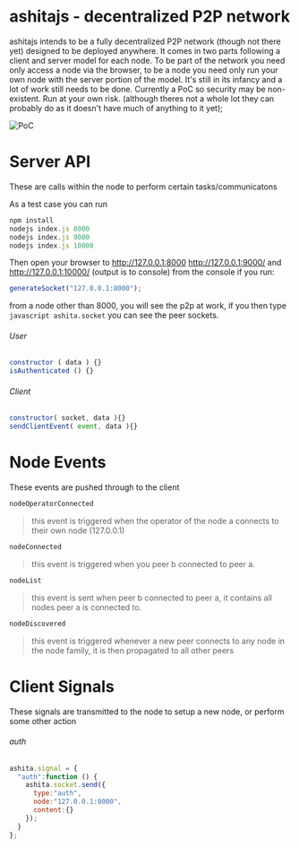 ashitajs - decentralized P2P network
================================
ashitajs intends to be a fully decentralized P2P network (though not there yet) designed to be deployed anywhere. It comes in two parts following a client and server model for each node. To be part of the network you need only access a node via the browser, to be a node you need only run your own node with the server portion of the model. It's still in its infancy and a lot of work still needs to be done. Currently a PoC so security may be non-existent. Run at your own risk. (although theres not a whole lot they can probably do as it doesn't have much of anything to it yet);

![PoC](https://i.imgur.com/vJkAZoN.png)

Server API
================================
These are calls within the node to perform certain tasks/communicatons

As a test case you can run
```javascript
npm install
nodejs index.js 8000
nodejs index.js 9000
nodejs index.js 10000
```

Then open your browser to http://127.0.0.1:8000 http://127.0.0.1:9000/ and http://127.0.0.1:10000/ (output is to console) from the console if you run:
```javascript
generateSocket("127.0.0.1:8000");
```
from a node other than 8000, you will see the p2p at work, if you then type ```javascript ashita.socket``` you can see the peer sockets.

###### User
```javascript
constructor ( data ) {}
isAuthenticated () {}
```
###### Client
```javascript
constructor( socket, data ){}
sendClientEvent( event, data ){}
```

Node Events
================================
These events are pushed through to the client

```bash
nodeOperatorConnected
```
> this event is triggered when the operator of the node a connects to their own node (127.0.0.1)

```bash
nodeConnected
```
> this event is triggered when you peer b connected to peer a.

```bash
nodeList
```
> this event is sent when peer b connected to peer a, it contains all nodes peer a is connected to.

```bash
nodeDiscovered
```
> this event is triggered whenever a new peer connects to any node in the node family, it is then propagated to all other peers

Client Signals
================================
These signals are transmitted to the node to setup a new node, or perform some other action

###### auth
```javascript
ashita.signal = {
  "auth":function () {
    ashita.socket.send({
      type:"auth",
      node:"127.0.0.1:8000",
      content:{}
    });
  }
};
```
